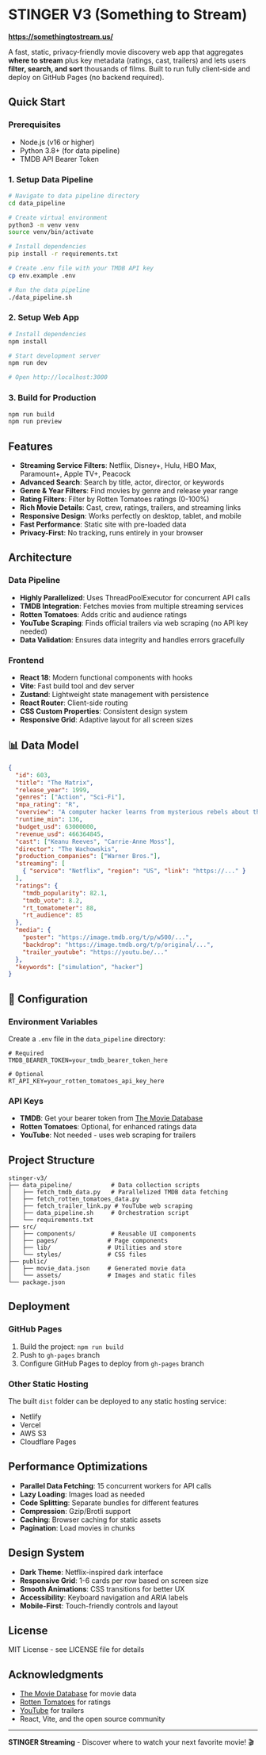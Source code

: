 # STINGER V3 (Something to Stream)
**https://somethingtostream.us/**

A fast, static, privacy‑friendly movie discovery web app that aggregates **where to stream** plus key metadata (ratings, cast, trailers) and lets users **filter, search, and sort** thousands of films. Built to run fully client‑side and deploy on GitHub Pages (no backend required).

## Quick Start

### Prerequisites
- Node.js (v16 or higher)
- Python 3.8+ (for data pipeline)
- TMDB API Bearer Token

### 1. Setup Data Pipeline

```bash
# Navigate to data pipeline directory
cd data_pipeline

# Create virtual environment
python3 -m venv venv
source venv/bin/activate  

# Install dependencies
pip install -r requirements.txt

# Create .env file with your TMDB API key
cp env.example .env

# Run the data pipeline
./data_pipeline.sh
```

### 2. Setup Web App

```bash
# Install dependencies
npm install

# Start development server
npm run dev

# Open http://localhost:3000
```

### 3. Build for Production

```bash
npm run build
npm run preview
```

## Features

- **Streaming Service Filters**: Netflix, Disney+, Hulu, HBO Max, Paramount+, Apple TV+, Peacock
- **Advanced Search**: Search by title, actor, director, or keywords
- **Genre & Year Filters**: Find movies by genre and release year range
- **Rating Filters**: Filter by Rotten Tomatoes ratings (0-100%)
- **Rich Movie Details**: Cast, crew, ratings, trailers, and streaming links
- **Responsive Design**: Works perfectly on desktop, tablet, and mobile
- **Fast Performance**: Static site with pre-loaded data
- **Privacy-First**: No tracking, runs entirely in your browser

## Architecture

### Data Pipeline
- **Highly Parallelized**: Uses ThreadPoolExecutor for concurrent API calls
- **TMDB Integration**: Fetches movies from multiple streaming services
- **Rotten Tomatoes**: Adds critic and audience ratings
- **YouTube Scraping**: Finds official trailers via web scraping (no API key needed)
- **Data Validation**: Ensures data integrity and handles errors gracefully

### Frontend
- **React 18**: Modern functional components with hooks
- **Vite**: Fast build tool and dev server
- **Zustand**: Lightweight state management with persistence
- **React Router**: Client-side routing
- **CSS Custom Properties**: Consistent design system
- **Responsive Grid**: Adaptive layout for all screen sizes

## 📊 Data Model

```json
{
  "id": 603,
  "title": "The Matrix",
  "release_year": 1999,
  "genres": ["Action", "Sci-Fi"],
  "mpa_rating": "R",
  "overview": "A computer hacker learns from mysterious rebels about the true nature of his reality...",
  "runtime_min": 136,
  "budget_usd": 63000000,
  "revenue_usd": 466364845,
  "cast": ["Keanu Reeves", "Carrie-Anne Moss"],
  "director": "The Wachowskis",
  "production_companies": ["Warner Bros."],
  "streaming": [
    { "service": "Netflix", "region": "US", "link": "https://..." }
  ],
  "ratings": {
    "tmdb_popularity": 82.1,
    "tmdb_vote": 8.2,
    "rt_tomatometer": 88,
    "rt_audience": 85
  },
  "media": {
    "poster": "https://image.tmdb.org/t/p/w500/...",
    "backdrop": "https://image.tmdb.org/t/p/original/...",
    "trailer_youtube": "https://youtu.be/..."
  },
  "keywords": ["simulation", "hacker"]
}
```

## 🔧 Configuration

### Environment Variables
Create a `.env` file in the `data_pipeline` directory:

```env
# Required
TMDB_BEARER_TOKEN=your_tmdb_bearer_token_here

# Optional
RT_API_KEY=your_rotten_tomatoes_api_key_here
```

### API Keys
- **TMDB**: Get your bearer token from [The Movie Database](https://www.themoviedb.org/settings/api)
- **Rotten Tomatoes**: Optional, for enhanced ratings data
- **YouTube**: Not needed - uses web scraping for trailers

## Project Structure

```
stinger-v3/
├── data_pipeline/           # Data collection scripts
│   ├── fetch_tmdb_data.py   # Parallelized TMDB data fetching
│   ├── fetch_rotten_tomatoes_data.py
│   ├── fetch_trailer_link.py # YouTube web scraping
│   ├── data_pipeline.sh     # Orchestration script
│   └── requirements.txt
├── src/
│   ├── components/          # Reusable UI components
│   ├── pages/              # Page components
│   ├── lib/                # Utilities and store
│   └── styles/             # CSS files
├── public/
│   ├── movie_data.json     # Generated movie data
│   └── assets/             # Images and static files
└── package.json
```

## Deployment

### GitHub Pages
1. Build the project: `npm run build`
2. Push to `gh-pages` branch
3. Configure GitHub Pages to deploy from `gh-pages` branch

### Other Static Hosting
The built `dist` folder can be deployed to any static hosting service:
- Netlify
- Vercel
- AWS S3
- Cloudflare Pages

## Performance Optimizations

- **Parallel Data Fetching**: 15 concurrent workers for API calls
- **Lazy Loading**: Images load as needed
- **Code Splitting**: Separate bundles for different features
- **Compression**: Gzip/Brotli support
- **Caching**: Browser caching for static assets
- **Pagination**: Load movies in chunks

## Design System

- **Dark Theme**: Netflix-inspired dark interface
- **Responsive Grid**: 1-6 cards per row based on screen size
- **Smooth Animations**: CSS transitions for better UX
- **Accessibility**: Keyboard navigation and ARIA labels
- **Mobile-First**: Touch-friendly controls and layout


## License

MIT License - see LICENSE file for details

## Acknowledgments

- [The Movie Database](https://www.themoviedb.org/) for movie data
- [Rotten Tomatoes](https://www.rottentomatoes.com/) for ratings
- [YouTube](https://www.youtube.com/) for trailers
- React, Vite, and the open source community

---

**STINGER Streaming** - Discover where to watch your next favorite movie! 🎬

